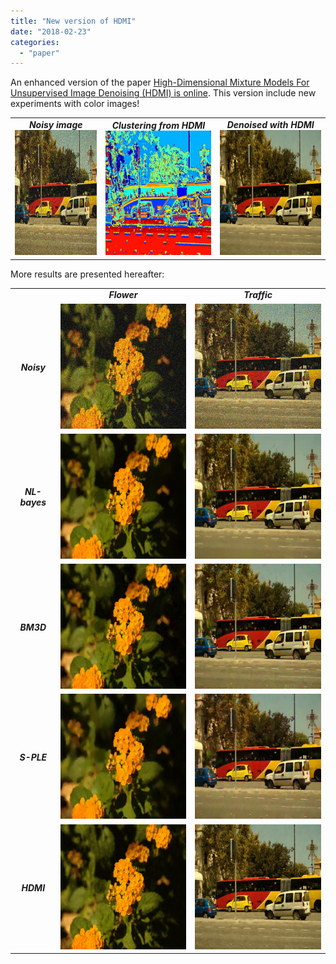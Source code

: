 ```yaml
---
title: "New version of HDMI"
date: "2018-02-23"
categories: 
  - "paper"
---
```


An enhanced version of the paper [High-Dimensional Mixture Models For Unsupervised Image Denoising (HDMI) is online](https://houdard.wp.imt.fr/hdmi/). This version include new experiments with color images!

<table width="1200" cellspacing="»0″" cellpadding="»0″"><tbody><tr><td style="text-align: center"><em><strong>Noisy image</strong></em><a href="https://houdard.wp.imt.fr/files/2018/02/traffic_noisy_50.png"><img class="aligncenter wp-image-99 size-medium" title="Traffic with Gaussian white noise σ = 50" src="images/traffic_noisy_50-300x200.png" alt="Traffic with Gaussian white noise σ = 50" width="300" height="200"></a></td><td style="text-align: center"><em><strong>Clustering from HDMI</strong></em><a href="https://houdard.wp.imt.fr/files/2018/02/traffic_random30_classes.png"><img class="aligncenter wp-image-105 size-medium" title="Clustering from the HDMI model" src="images/traffic_random30_classes-300x199.png" alt="Clustering from the HDMI model" width="300" height="199"></a></td><td style="text-align: center"><em><strong>Denoised with HDMI</strong></em><a href="https://houdard.wp.imt.fr/files/2018/02/traffic_random50_imgd.png"><img class="aligncenter wp-image-98 size-medium" title="Denoised with HDMI - PSNR = 27.03dB" src="images/traffic_random50_imgd-300x200.png" alt="Denoised with HDMI - PSNR = 27.03dB" width="300" height="200"></a></td></tr></tbody></table>

More results are presented hereafter:

<table cellspacing="»0″" cellpadding="»0″"><tbody><tr><td></td><td style="text-align: center"><strong><em>Flower</em></strong></td><td style="text-align: center"><em><strong>Traffic</strong></em></td></tr><tr><td style="text-align: center"><em><strong>Noisy</strong></em></td><td><a href="https://houdard.wp.imt.fr/files/2018/02/flower_noisy_50.png"><img class="wp-image-104 size-medium alignnone" title="Flower with Gaussian white noise σ = 50" src="images/flower_noisy_50-300x200.png" alt="Flower with Gaussian white noise σ = 50" width="300" height="200"></a></td><td><a href="https://houdard.wp.imt.fr/files/2018/02/traffic_noisy_50.png"><img class="wp-image-99 size-medium alignnone" title="Traffic with Gaussian white noise σ = 50" src="images/traffic_noisy_50-300x200.png" alt="" width="300" height="200"></a></td></tr><tr><td style="text-align: center"><em><strong>NL-bayes</strong></em></td><td><a href="https://houdard.wp.imt.fr/files/2018/02/denoised_flowers_color_NLB.png"><img class="size-medium wp-image-101 alignnone" src="images/denoised_flowers_color_NLB-300x200.png" alt="" width="300" height="200"></a></td><td><a href="https://houdard.wp.imt.fr/files/2018/02/denoised_traffic_color_NLB.png"><img class="size-medium wp-image-95 alignnone" src="images/denoised_traffic_color_NLB-300x200.png" alt="" width="300" height="200"></a></td></tr><tr><td style="text-align: center"><em><strong>BM3D</strong></em></td><td><a href="https://houdard.wp.imt.fr/files/2018/02/denoised_flowers_color_BM3D.png"><img class="size-medium wp-image-100 alignnone" src="images/denoised_flowers_color_BM3D-300x200.png" alt="" width="300" height="200"></a></td><td><a href="https://houdard.wp.imt.fr/files/2018/02/denoised_traffic_color_BM3D.png"><img class="size-medium wp-image-97 alignnone" src="images/denoised_traffic_color_BM3D-300x200.png" alt="" width="300" height="200"></a></td></tr><tr><td style="text-align: center"><em><strong>S-PLE</strong></em></td><td><a href="https://houdard.wp.imt.fr/files/2018/02/denoised_flowers_color_SPLE.png"><img class="size-medium wp-image-102 alignnone" src="images/denoised_flowers_color_SPLE-300x200.png" alt="" width="300" height="200"></a></td><td><a href="https://houdard.wp.imt.fr/files/2018/02/denoised_traffic_color_SPLE.png"><img class="size-medium wp-image-96 alignnone" src="images/denoised_traffic_color_SPLE-300x200.png" alt="" width="300" height="200"></a></td></tr><tr><td style="text-align: center"><em><strong>HDMI</strong></em></td><td><a href="https://houdard.wp.imt.fr/files/2018/02/flower_random50_imgd.png"><img class="size-medium wp-image-103 alignnone" src="images/flower_random50_imgd-300x200.png" alt="" width="300" height="200"></a></td><td><a href="https://houdard.wp.imt.fr/files/2018/02/traffic_random50_imgd.png"><img class="size-medium wp-image-98 alignnone" src="images/traffic_random50_imgd-300x200.png" alt="" width="300" height="200"></a></td></tr></tbody></table>

